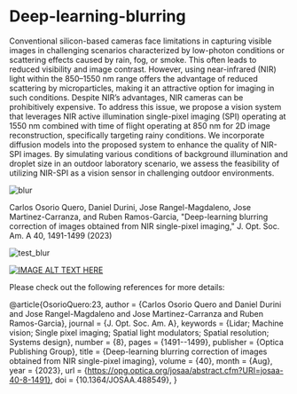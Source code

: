 # Deep-learning-blurring

Conventional silicon-based cameras face limitations in capturing visible images in challenging scenarios characterized by low-photon conditions or scattering effects caused by rain, fog, or smoke. This often leads to reduced visibility and image contrast. However, using near-infrared (NIR) light within the 850–1550 nm range offers the advantage of reduced scattering by microparticles, making it an attractive option for imaging in such conditions. Despite NIR’s advantages, NIR cameras can be prohibitively expensive. To address this issue, we propose a vision system that leverages NIR active illumination single-pixel imaging (SPI) operating at 1550 nm combined with time of flight operating at 850 nm for 2D image reconstruction, specifically targeting rainy conditions. We incorporate diffusion models into the proposed system to enhance the quality of NIR-SPI images. By simulating various conditions of background illumination and droplet size in an outdoor laboratory scenario, we assess the feasibility of utilizing NIR-SPI as a vision sensor in challenging outdoor environments.

![blur](https://github.com/1Px-Vision/Deep-learning-blurring/assets/150855410/4887f23b-3e87-4baf-9ea4-812529d84074)


Carlos Osorio Quero, Daniel Durini, Jose Rangel-Magdaleno, Jose Martinez-Carranza, and Ruben Ramos-Garcia, "Deep-learning blurring correction of images obtained from NIR single-pixel imaging," J. Opt. Soc. Am. A 40, 1491-1499 (2023)

![test_blur](https://github.com/1Px-Vision/Deep-learning-blurring/assets/150855410/f8248345-7aa6-4bb8-888f-2ffbc27319d7)

[![IMAGE ALT TEXT HERE](https://img.youtube.com/vi/Wk1VAhFuRJQ?si=EWTdEVy9_LYkp6JV/0.jpg)](https://www.youtube.com/watch?v=Wk1VAhFuRJQ?si=EWTdEVy9_LYkp6JV)

Please check out the following references for more details:

@article{OsorioQuero:23,
author = {Carlos Osorio Quero and Daniel Durini and Jose Rangel-Magdaleno and Jose Martinez-Carranza and Ruben Ramos-Garcia},
journal = {J. Opt. Soc. Am. A},
keywords = {Lidar; Machine vision; Single pixel imaging; Spatial light modulators; Spatial resolution; Systems design},
number = {8},
pages = {1491--1499},
publisher = {Optica Publishing Group},
title = {Deep-learning blurring correction of images obtained from NIR single-pixel imaging},
volume = {40},
month = {Aug},
year = {2023},
url = {https://opg.optica.org/josaa/abstract.cfm?URI=josaa-40-8-1491},
doi = {10.1364/JOSAA.488549},
}



